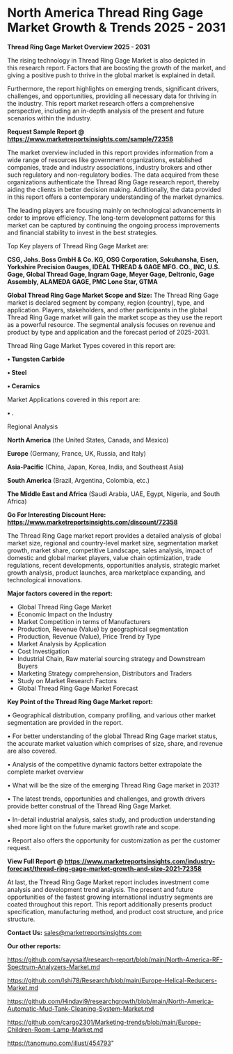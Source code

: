  # North America Thread Ring Gage Market Growth & Trends 2025 - 2031

<Strong> Thread Ring Gage Market Overview 2025 - 2031</strong>

The rising technology in Thread Ring Gage Market is also depicted in this research report. Factors that are boosting the growth of the market, and giving a positive push to thrive in the global market is explained in detail.

Furthermore, the report highlights on emerging trends, significant drivers, challenges, and opportunities, providing all necessary data for thriving in the industry. This report market research offers a comprehensive perspective, including an in-depth analysis of the present and future scenarios within the industry.

<strong>Request Sample Report @ <a href=https://www.marketreportsinsights.com/sample/72358>https://www.marketreportsinsights.com/sample/72358</a></strong>

The market overview included in this report provides information from a wide range of resources like government organizations, established companies, trade and industry associations, industry brokers and other such regulatory and non-regulatory bodies. The data acquired from these organizations authenticate the Thread Ring Gage research report, thereby aiding the clients in better decision making. Additionally, the data provided in this report offers a contemporary understanding of the market dynamics.

The leading players are focusing mainly on technological advancements in order to improve efficiency. The long-term development patterns for this market can be captured by continuing the ongoing process improvements and financial stability to invest in the best strategies.

Top Key players of Thread Ring Gage Market are:

<strong>CSG, Johs. Boss GmbH & Co. KG, OSG Corporation, Sokuhansha, Eisen, Yorkshire Precision Gauges, IDEAL THREAD & GAGE MFG. CO., INC, U.S. Gage, Global Thread Gage, Ingram Gage, Meyer Gage, Deltronic, Gage Assembly, ALAMEDA GAGE, PMC Lone Star, GTMA</strong>

<strong><b>Global Thread Ring Gage Market Scope and Size:</b></strong>
The Thread Ring Gage market is declared segment by company, region (country), type, and application. Players, stakeholders, and other participants in the global Thread Ring Gage market will gain the market scope as they use the report as a powerful resource. The segmental analysis focuses on revenue and product by type and application and the forecast period of 2025-2031.

Thread Ring Gage Market Types covered in this report are:

<strong>• Tungsten Carbide

• Steel

• Ceramics</strong>

Market Applications covered in this report are:

<strong>• .</strong> 

Regional Analysis

<strong>North America</strong> (the United States, Canada, and Mexico)

<strong>Europe</strong> (Germany, France, UK, Russia, and Italy)

<strong>Asia-Pacific</strong> (China, Japan, Korea, India, and Southeast Asia)

<strong>South America</strong> (Brazil, Argentina, Colombia, etc.)

<strong>The Middle East and Africa</strong> (Saudi Arabia, UAE, Egypt, Nigeria, and South Africa)

<strong>Go For Interesting Discount Here: <a href=https://www.marketreportsinsights.com/discount/72358>https://www.marketreportsinsights.com/discount/72358</a></strong>

The Thread Ring Gage market report provides a detailed analysis of global market size, regional and country-level market size, segmentation market growth, market share, competitive Landscape, sales analysis, impact of domestic and global market players, value chain optimization, trade regulations, recent developments, opportunities analysis, strategic market growth analysis, product launches, area marketplace expanding, and technological innovations.

<strong><b>Major factors covered in the report:</b></strong>
<ul>
  <li>Global Thread Ring Gage Market </li>
  <li>Economic Impact on the Industry</li>
  <li>Market Competition in terms of Manufacturers</li>
  <li>Production, Revenue (Value) by geographical segmentation</li>
  <li>Production, Revenue (Value), Price Trend by Type</li>
  <li>Market Analysis by Application</li>
  <li>Cost Investigation</li>
  <li>Industrial Chain, Raw material sourcing strategy and Downstream Buyers</li>
  <li>Marketing Strategy comprehension, Distributors and Traders</li>
  <li>Study on Market Research Factors</li>
  <li>Global Thread Ring Gage Market Forecast</li>
</ul>

<strong><b>Key Point of the Thread Ring Gage Market report:</b></strong>

• Geographical distribution, company profiling, and various other market segmentation are provided in the report.

• For better understanding of the global Thread Ring Gage market status, the accurate market valuation which comprises of size, share, and revenue are also covered.

• Analysis of the competitive dynamic factors better extrapolate the complete market overview

• What will be the size of the emerging Thread Ring Gage market in 2031?

• The latest trends, opportunities and challenges, and growth drivers provide better construal of the Thread Ring Gage Market.

• In-detail industrial analysis, sales study, and production understanding shed more light on the future market growth rate and scope.

• Report also offers the opportunity for customization as per the customer request.

<strong><b>View Full Report @ <a href=https://www.marketreportsinsights.com/industry-forecast/thread-ring-gage-market-growth-and-size-2021-72358>https://www.marketreportsinsights.com/industry-forecast/thread-ring-gage-market-growth-and-size-2021-72358</a></b></strong>


At last, the Thread Ring Gage Market report includes investment come analysis and development trend analysis. The present and future opportunities of the fastest growing international industry segments are coated throughout this report. This report additionally presents product specification, manufacturing method, and product cost structure, and price structure.

<strong>Contact Us:</strong>
sales@marketreportsinsights.com

<strong>Our other reports:</strong>

<a href=https://github.com/sayysaif/research-report/blob/main/North-America-RF-Spectrum-Analyzers-Market.md>https://github.com/sayysaif/research-report/blob/main/North-America-RF-Spectrum-Analyzers-Market.md</a>

<a href=https://github.com/Ishi78/Research/blob/main/Europe-Helical-Reducers-Market.md>https://github.com/Ishi78/Research/blob/main/Europe-Helical-Reducers-Market.md</a>

<a href=https://github.com/Hindavi9/researchgrowth/blob/main/North-America-Automatic-Mud-Tank-Cleaning-System-Market.md>https://github.com/Hindavi9/researchgrowth/blob/main/North-America-Automatic-Mud-Tank-Cleaning-System-Market.md</a>

<a href=https://github.com/cargo2301/Marketing-trends/blob/main/Europe-Children-Room-Lamp-Market.md>https://github.com/cargo2301/Marketing-trends/blob/main/Europe-Children-Room-Lamp-Market.md</a>

<a href=https://tanomuno.com/illust/454793>https://tanomuno.com/illust/454793</a>"
